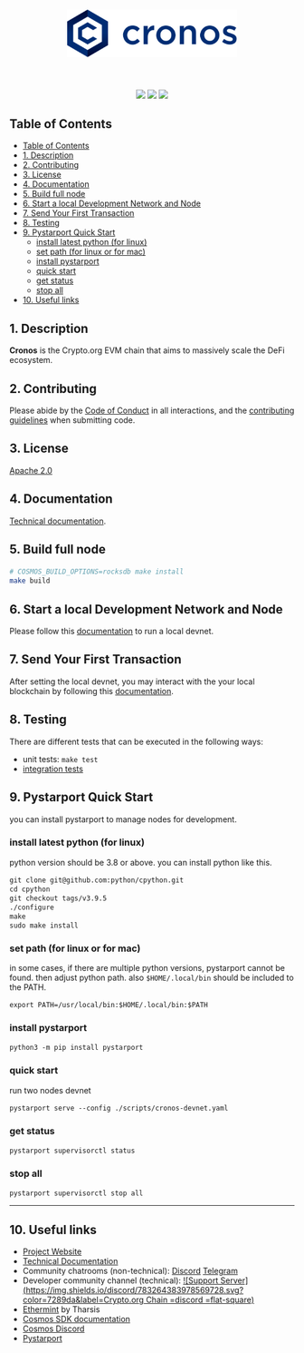 <!--
parent:
  order: false
-->


<div align="center">
  <h1> <img src="./assets/cronos.svg" alt="Cronos Logo" width="300px" /> </h1>
</div>
<br />

<p align="center">
  <a href="https://github.com/crypto-org-chain/cronos/actions/workflows/build.yml"><img label="Build Status" src="https://github.com/crypto-org-chain/cronos/actions/workflows/build.yml/badge.svg" /></a>
  <a href="https://codecov.io/gh/crypto-org-chain/cronos"><img label="Code Coverage" src="https://codecov.io/gh/crypto-org-chain/cronos/branch/main/graph/badge.svg" /></a>
  <a href="https://discord.gg/pahqHz26q4"><img label="Discord" src="https://img.shields.io/discord/783264383978569728.svg?color=7289da&label=Cronos&logo=discord&style=flat-square" /></a>
</p>

## Table of Contents

- [Table of Contents](#table-of-contents)
- [1. Description](#1-description)
- [2. Contributing](#2-contributing)
- [3. License](#3-license)
- [4. Documentation](#4-documentation)
- [5. Build full node](#5-build-full-node)
- [6. Start a local Development Network and Node](#6-start-a-local-development-network-and-node)
- [7. Send Your First Transaction](#7-send-your-first-transaction)
- [8. Testing](#8-testing)
- [9. Pystarport Quick Start](#9-pystarport-quick-start)
  - [install latest python (for linux)](#install-latest-python-for-linux)
  - [set path (for linux or for mac)](#set-path-for-linux-or-for-mac)
  - [install pystarport](#install-pystarport)
  - [quick start](#quick-start)
  - [get status](#get-status)
  - [stop all](#stop-all)
- [10. Useful links](#10-useful-links)

<a id="description" />

## 1. Description

**Cronos** is the Crypto.org EVM chain that aims to massively scale the DeFi ecosystem.

<a id="contributing" />

## 2. Contributing

Please abide by the [Code of Conduct](CODE_OF_CONDUCT.md) in all interactions,
and the [contributing guidelines](CONTRIBUTING.md) when submitting code.

<a id="license" />

## 3. License

[Apache 2.0](./LICENSE)

<a id="documentation" />

## 4. Documentation

[Technical documentation](http://cronos.org/docs).

<a id="build" />

## 5. Build full node

```bash
# COSMOS_BUILD_OPTIONS=rocksdb make install
make build
```

<a id="start-local-full-node" />

## 6. Start a local Development Network and Node

Please follow this [documentation](https://cronos.org/docs/getting-started/local-devnet.html#devnet-running-latest-development-node) to run a local devnet.

<a id="send-first-transaction" />

## 7. Send Your First Transaction

After setting the local devnet, you may interact with the your local blockchain by following this [documentation](https://cronos.org/docs/getting-started/local-devnet.html#interact-with-the-chain).

<a id="testing" />

## 8. Testing

There are different tests that can be executed in the following ways:

- unit tests: `make test`
- [integration tests](./docs/integration-test.md)
<a id="pystarport" />

## 9. Pystarport Quick Start

you can install pystarport to manage nodes for development.

### install latest python (for linux)

python version should be 3.8 or above.
you can install python like this.

```
git clone git@github.com:python/cpython.git
cd cpython
git checkout tags/v3.9.5
./configure
make
sudo make install
```

### set path (for linux or for mac)
in some cases, if there are multiple python versions, pystarport cannot be found.
then adjust python path.
also `$HOME/.local/bin` should be included to the PATH.

```
export PATH=/usr/local/bin:$HOME/.local/bin:$PATH
```

### install pystarport

```
python3 -m pip install pystarport
```

### quick start

run two nodes devnet

```
pystarport serve --config ./scripts/cronos-devnet.yaml
```

### get status

```
pystarport supervisorctl status
```

### stop all

```
pystarport supervisorctl stop all
```

---

<a id="useful-links" />

## 10. Useful links

- [Project Website](http://cronos.org/)
- [Technical Documentation](http://cronos.org/docs)
- Community chatrooms (non-technical): [Discord](https://discord.gg/nsp9JTC) [Telegram](https://t.me/CryptoComOfficial)
- Developer community channel (technical): [![Support Server](https://img.shields.io/discord/783264383978569728.svg?color=7289da&label=Crypto.org Chain =discord =flat-square)](https://discord.gg/pahqHz26q4)
- [Ethermint](https://github.com/tharsis/ethermint) by Tharsis
- [Cosmos SDK documentation](https://docs.cosmos.network)
- [Cosmos Discord](https://discord.gg/W8trcGV)
- [Pystarport](https://github.com/crypto-com/pystarport/blob/main/README.md)
